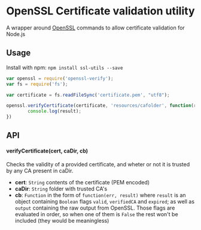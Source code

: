 OpenSSL Certificate validation utility
======================================

A wrapper around [OpenSSL](http://www.openssl.org/) commands to allow certificate validation for Node.js

Usage
-----

Install with npm: `npm install ssl-utils --save`

```js
var openssl = require('openssl-verify');
var fs = require('fs');

var certificate = fs.readFileSync('certificate.pem', "utf8");

openssl.verifyCertificate(certificate, 'resources/cafolder', function(result) {
        console.log(result);
})
```

API
---

#### verifyCertificate(cert, caDir, cb)
Checks the validity of a provided certificate, and wheter or not it is trusted by any CA present in caDir.

* __cert__: `String` contents of the certificate (PEM encoded)
* __caDir__:  `String` folder with trusted CA's
* __cb__: `Function` in the form of `function(err, result)` where `result` is an object
  containing `Boolean` flags `valid`, `verifiedCA` and `expired`; as well as `output` containing the raw output from OpenSSL.
  Those flags are evaluated in order, so when one of them is `False` the rest won't be included (they would be meaningless)
